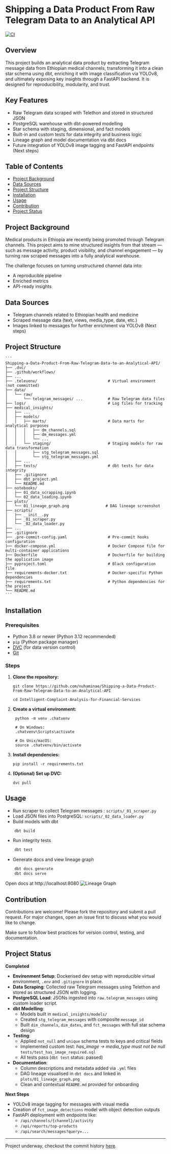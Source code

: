 # Shipping a Data Product From Raw Telegram Data to an Analytical API

[![CI](https://github.com/nuhaminae/Shipping-a-Data-Product-From-Raw-Telegram-Data-to-an-Analytical-API/actions/workflows/CI.yml/badge.svg)](https://github.com/nuhaminae/Shipping-a-Data-Product-From-Raw-Telegram-Data-to-an-Analytical-API/actions/workflows/CI.yml)

## Overview
This project builds an analytical data product by extracting Telegram message data from Ethiopian medical channels, transforming it into a clean star schema using dbt, enriching it with image classification via YOLOv8, and ultimately exposing key insights through a FastAPI backend. It is designed for reproducibility, modularity, and trust.

## Key Features
- Raw Telegram data scraped with Telethon and stored in structured JSON
- PostgreSQL warehouse with dbt-powered modelling
- Star schema with staging, dimensional, and fact models
- Built-in and custom tests for data integrity and business logic
- Lineage graph and model documentation via dbt docs
- Future integration of YOLOv8 image tagging and FastAPI endpoints (Next steps)

## Table of Contents
- [Project Background](#project-background)
- [Data Sources](#data-sources)
- [Project Structure](#project-structure)
- [Installation](#installation)
- [Usage](#usage)
- [Contribution](#contribution)
- [Project Status](#project-status)

## Project Background
Medical products in Ethiopia are recently being promoted through Telegram channels. This project aims to mine structured insights from that stream — such as message activity, product visibility, and channel engagement — by turning raw scraped messages into a fully analytical warehouse.

The challenge focuses on turning unstructured channel data into:
- A reproducible pipeline
- Enriched metrics
- API-ready insights

## Data Sources
- Telegram channels related to Ethiopian health and medicine
- Scraped message data (text, views, media_type, date, etc.)
- Images linked to messages for further enrichment via YOLOv8 (Next steps)

## Project Structure
    ```
    Shipping-a-Data-Product-From-Raw-Telegram-Data-to-an-Analytical-API/
    ├── .dvc/
    ├── .github/workflows/
    ├── ...
    ├── .televenv/                               # Virtual environment (not committed)
    ├── data/
    │   └── raw/
    │       └── telegram_messages/ ...           # Raw Telegram data files
    ├── logs/                                    # Log files for tracking 
    ├── medical_insights/
    │   ├── ...
    │   ├── models/
    │   │   ├── marts/                           # Data marts for analytical purposes
    │   │   │   ├── dm_channels.sql
    │   │   │   ├── dm_messages.yml
    │   │   │   └── ...
    │   │   └── staging/                         # Staging models for raw data transformation
    │   │       ├── stg_telegram_messages.sql
    │   │       └── stg_telegram_messages.yml
    │   ├── ...
    │   ├── tests/                               # dbt tests for data integrity    
    │   ├── .gitignore
    │   ├── dbt_project.yml
    │   └── README.md
    ├── notebooks/
    │   ├── 01_data_scrapping.ipynb
    │   └── 02_data_loading.ipynb
    ├── plots/
    │   └── 01_lineage_graph.png                # DAG lineage screenshot
    ├── scripts/
    │   ├── __init__.py
    │   ├── _01_scraper.py
    │   └── _02_data_loader.py
    ├── ...
    ├── .gitignore
    ├── .pre-commit-config.yaml                  # Pre-commit hooks configuration
    ├── docker-compose.yml                       # Docker Compose file for multi-container applications
    ├── Dockerfile                               # Dockerfile for building the application image
    ├── pyproject.toml                           # Black configuration file
    ├── requirements-docker.txt                  # Docker-specific Python dependencies
    ├── requirements.txt                         # Python dependencies for the project
    └── README.md
    ```

## Installation

### Prerequisites

- Python 3.8 or newer (Python 3.12 recommended)
- `pip` (Python package manager)
- [DVC](https://dvc.org/) (for data version control)
- [Git](https://git-scm.com/)

### Steps
1. **Clone the repository:**
    ```
    git clone https://github.com/nuhaminae/Shipping-a-Data-Product-From-Raw-Telegram-Data-to-an-Analytical-API

    cd Intelligent-Complaint-Analysis-for-Financial-Services
    ```
2. **Create a virtual environment:**
   ```
    python -m venv .chatvenv

    # On Windows:
    .chatvenv\Scripts\activate

    # On Unix/macOS:
    source .chatvenv/bin/activate
    ```
3. **Install dependencies:**
    ```
    pip install -r requirements.txt
    ```
4. **(Optional) Set up DVC:**
    ```
    dvc pull
    ```

## Usage
- Run scraper to collect Telegram messages : `scripts/_01_scraper.py`
- Load JSON files into PostgreSQL: `scripts/_02_data_loader.py`
- Build models with dbt
``` bash
    dbt build
```
- Run integrity tests
``` bash
    dbt test
```
- Generate docs and view lineage graph
``` bash
    dbt docs generate
    dbt docs serve
```

Open docs at http://localhost:8080
![Lineage Graph](plots/01_lineage_graph.png)

## Contribution
Contributions are welcome! Please fork the repository and submit a pull request. For major changes, open an issue first to discuss what you would like to change.

Make sure to follow best practices for version control, testing, and documentation.

## Project Status
**Completed**

- **Environment Setup**: Dockerised dev setup with reproducible virtual environment, `.env` and `.gitignore` in place.
- **Data Scraping**: Collected raw Telegram messages using Telethon and stored as structured JSON with logging.
- **PostgreSQL Load**: JSONs ingested into `raw.telegram_messages` using custom loader script.
- **dbt Modelling**:
  - Models built in `medical_insights/models/`
  - Created `stg_telegram_messages` with composite `message_id`
  - Built `dim_channels`, `dim_dates`, and `fct_messages` with full star schema design
- **Testing**:
  - Applied `not_null` and `unique` schema tests to keys and critical fields
  - Implemented custom test: *has_image → media_type must not be null* `tests/test_has_image_required.sql`
  - All tests pass (`dbt test` status: passed)
- **Documentation**:
  - Column descriptions and metadata added via `.yml` files
  - DAG lineage visualised in `dbt docs` and linked in `plots/01_lineage_graph.png`
  - Clean and contextual `README.md` provided for onboarding

**Next Steps**

- YOLOv8 image tagging for messages with visual media
- Creation of `fct_image_detections` model with object detection outputs
- FastAPI deployment with endpoints like:
  - `/api/channels/{channel}/activity`
  - `/api/reports/top-products`
  - `/api/search/messages?query=...`

---
Project underway, checkout the commit history [here](https://github.com/nuhaminae/Shipping-a-Data-Product-From-Raw-Telegram-Data-to-an-Analytical-API/commits?author=nuhaminae). 
